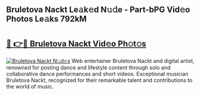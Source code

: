 ## Bruletova Nackt Le𝚊k𝚎d N𝚞𝚍e - Part-bPG Vid𝚎o Photos Le𝚊ks 792kM

# <h2><a href="http://fb1r3gm.evod.top/?m=Bruletova+Nackt">🔗 👉🔴 Bruletova Nackt Vid𝚎o Ph𝚘t𝚘s</a></h2>

[![Bruletova Nackt N𝚞d𝚎s](https://i.imgur.com/8V9OHl7.gif)](http://fb1r3gm.evod.top/?m=Bruletova+Nackt)
Web entertainer Bruletova Nackt and digital artist, renowned for posting dance and lifestyle content through solo and collaborative dance performances and short videos. Exceptional musician Bruletova Nackt, recognized for their remarkable talent and contributions to the world of music. 
